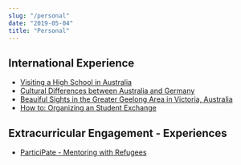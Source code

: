 ```yaml
---
slug: "/personal"
date: "2019-05-04"
title: "Personal"
---
```



## International Experience

- [Visiting a High School in Australia]()
- [Cultural Differences between Australia and Germany]()
- [Beauiful Sights in the Greater Geelong Area in Victoria, Australia]()
- [How to: Organizing an Student Exchange]()

## Extracurricular Engagement - Experiences

- [ParticiPate - Mentoring with Refugees]()
